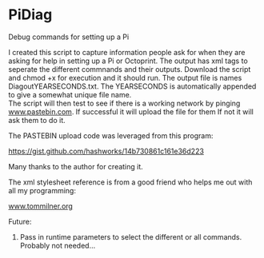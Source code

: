 # PiDiag
Debug commands for setting up a Pi

I created this script to capture information people ask for when they are asking for help in setting up a Pi or Octoprint.
The output has xml tags to seperate the different commnands and their outputs. 
Download the script and chmod +x for execution and it should run. 
The output file is names DiagoutYEARSECONDS.txt. The YEARSECONDS is automatically appended to give a somewhat unique file name.  
The script will then test to see if there is a working network by pinging www.pastebin.com. If successful
it will upload the file for them If not it will ask them to do it.


The PASTEBIN upload code was leveraged from this program:

https://gist.github.com/hashworks/14b730861c161e36d223

Many thanks to the author for creating it.

The xml stylesheet reference is from a good friend who helps me out with all my programming:

www.tommilner.org






Future:
1) Pass in runtime parameters to select the different or all commands. Probably not needed...

